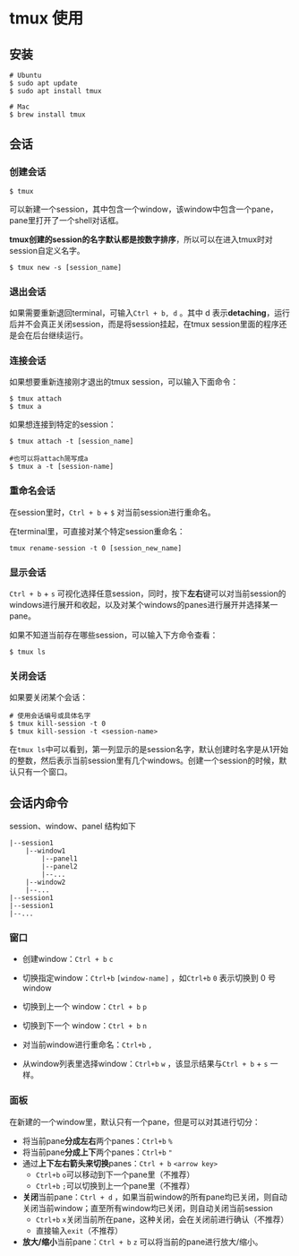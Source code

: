 # tmux 使用

## 安装

```shell
# Ubuntu 
$ sudo apt update
$ sudo apt install tmux

# Mac
$ brew install tmux
```

## 会话

### 创建会话

```shell
$ tmux
```

可以新建一个session，其中包含一个window，该window中包含一个pane，pane里打开了一个shell对话框。

**tmux创建的session的名字默认都是按数字排序**，所以可以在进入tmux时对session自定义名字。

```shell
$ tmux new -s [session_name]
```

### 退出会话

如果需要重新退回terminal，可输入`Ctrl + b, d` 。其中 d 表示**detaching**，运行后并不会真正关闭session，而是将session挂起，在tmux session里面的程序还是会在后台继续运行。

### 连接会话

如果想要重新连接刚才退出的tmux session，可以输入下面命令：

```shell
$ tmux attach
$ tmux a
```

如果想连接到特定的session：

```shell
$ tmux attach -t [session_name]

#也可以将attach简写成a
$ tmux a -t [session-name]
```

### 重命名会话

在session里时，`Ctrl + b` + `$` 对当前session进行重命名。

在terminal里，可直接对某个特定session重命名：

```shell
tmux rename-session -t 0 [session_new_name]
```

### 显示会话

`Ctrl + b` + `s` 可视化选择任意session，同时，按下**左右**键可以对当前session的windows进行展开和收起，以及对某个windows的panes进行展开并选择某一pane。

如果不知道当前存在哪些session，可以输入下方命令查看：

```shell
$ tmux ls
```

### 关闭会话

如果要关闭某个会话：

```shell
# 使用会话编号或具体名字
$ tmux kill-session -t 0
$ tmux kill-session -t <session-name>
```

在`tmux ls`中可以看到，第一列显示的是session名字，默认创建时名字是从1开始的整数，然后表示当前session里有几个windows。创建一个session的时候，默认只有一个窗口。

## 会话内命令

session、window、panel 结构如下

```
|--session1
	|--window1
		|--panel1
		|--panel2
		|--...
	|--window2
	|--...
|--session1
|--session1
|--...
```

### 窗口

+ 创建window：`Ctrl + b` `c`
+ 切换指定window：`Ctrl+b` `[window-name]` ，如`Ctrl+b` `0` 表示切换到 0 号 window
+ 切换到上一个 window：`Ctrl + b` `p`
+ 切换到下一个 window：`Ctrl + b` `n`

+ 对当前window进行重命名：`Ctrl+b` `,` 

+ 从window列表里选择window：`Ctrl+b` `w` ，该显示结果与`Ctrl + b` + `s` 一样。

### 面板

在新建的一个window里，默认只有一个pane，但是可以对其进行切分：

+ 将当前pane**分成左右**两个panes：`Ctrl+b` `%` 
+ 将当前pane**分成上下**两个panes：`Ctrl+b` `"` 
+ 通过**上下左右箭头来切换**panes：`Ctrl + b` `<arrow key>`
  + `Ctrl+b` `o`可以移动到下一个pane里（不推荐）
  + `Ctrl+b` `;`可以切换到上一个pane里（不推荐）
+ **关闭**当前pane：`Ctrl + d` ，如果当前window的所有pane均已关闭，则自动关闭当前window；直至所有window均已关闭，则自动关闭当前session
  + `Ctrl+b` `x`关闭当前所在pane，这种关闭，会在关闭前进行确认（不推荐）
  + 直接输入`exit`（不推荐）
+ **放大/缩小**当前pane：`Ctrl + b` `z` 可以将当前的pane进行放大/缩小。